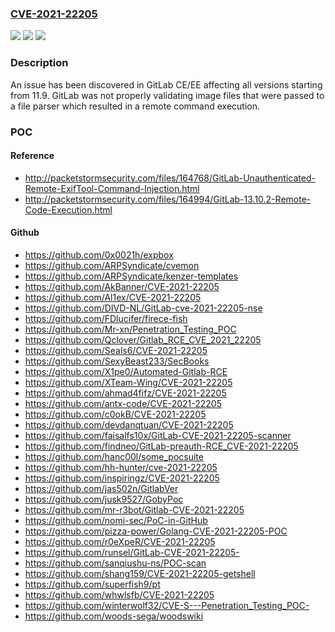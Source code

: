 ### [CVE-2021-22205](https://cve.mitre.org/cgi-bin/cvename.cgi?name=CVE-2021-22205)
![](https://img.shields.io/static/v1?label=Product&message=GitLab&color=blue)
![](https://img.shields.io/static/v1?label=Version&message=n%2Fa&color=blue)
![](https://img.shields.io/static/v1?label=Vulnerability&message=Improper%20control%20of%20generation%20of%20code%20('code%20injection')%20in%20GitLab&color=brighgreen)

### Description

An issue has been discovered in GitLab CE/EE affecting all versions starting from 11.9. GitLab was not properly validating image files that were passed to a file parser which resulted in a remote command execution.

### POC

#### Reference
- http://packetstormsecurity.com/files/164768/GitLab-Unauthenticated-Remote-ExifTool-Command-Injection.html
- http://packetstormsecurity.com/files/164994/GitLab-13.10.2-Remote-Code-Execution.html

#### Github
- https://github.com/0x0021h/expbox
- https://github.com/ARPSyndicate/cvemon
- https://github.com/ARPSyndicate/kenzer-templates
- https://github.com/AkBanner/CVE-2021-22205
- https://github.com/Al1ex/CVE-2021-22205
- https://github.com/DIVD-NL/GitLab-cve-2021-22205-nse
- https://github.com/FDlucifer/firece-fish
- https://github.com/Mr-xn/Penetration_Testing_POC
- https://github.com/Qclover/Gitlab_RCE_CVE_2021_22205
- https://github.com/Seals6/CVE-2021-22205
- https://github.com/SexyBeast233/SecBooks
- https://github.com/X1pe0/Automated-Gitlab-RCE
- https://github.com/XTeam-Wing/CVE-2021-22205
- https://github.com/ahmad4fifz/CVE-2021-22205
- https://github.com/antx-code/CVE-2021-22205
- https://github.com/c0okB/CVE-2021-22205
- https://github.com/devdanqtuan/CVE-2021-22205
- https://github.com/faisalfs10x/GitLab-CVE-2021-22205-scanner
- https://github.com/findneo/GitLab-preauth-RCE_CVE-2021-22205
- https://github.com/hanc00l/some_pocsuite
- https://github.com/hh-hunter/cve-2021-22205
- https://github.com/inspiringz/CVE-2021-22205
- https://github.com/jas502n/GitlabVer
- https://github.com/jusk9527/GobyPoc
- https://github.com/mr-r3bot/Gitlab-CVE-2021-22205
- https://github.com/nomi-sec/PoC-in-GitHub
- https://github.com/pizza-power/Golang-CVE-2021-22205-POC
- https://github.com/r0eXpeR/CVE-2021-22205
- https://github.com/runsel/GitLab-CVE-2021-22205-
- https://github.com/sanqiushu-ns/POC-scan
- https://github.com/shang159/CVE-2021-22205-getshell
- https://github.com/superfish9/pt
- https://github.com/whwlsfb/CVE-2021-22205
- https://github.com/winterwolf32/CVE-S---Penetration_Testing_POC-
- https://github.com/woods-sega/woodswiki

